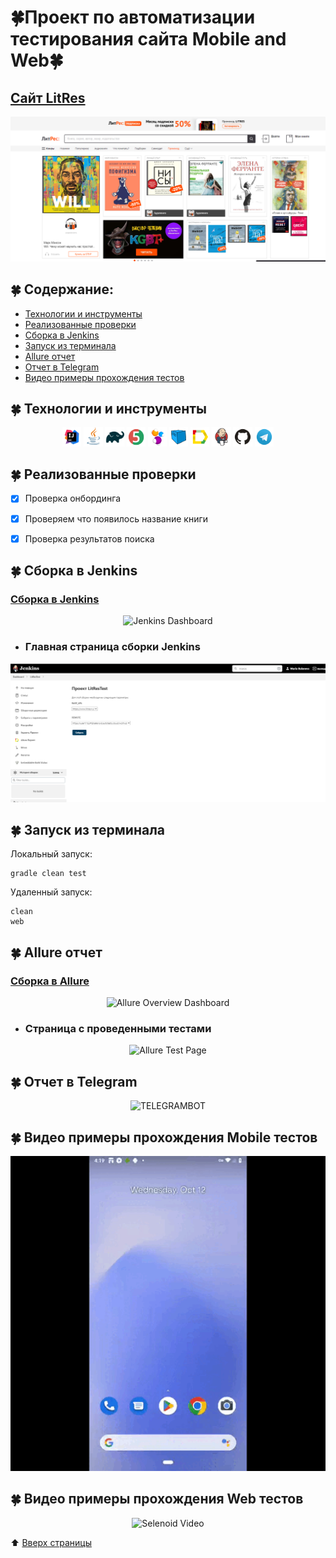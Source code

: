 # :four_leaf_clover:Проект по автоматизации тестирования сайта Mobile and Web:four_leaf_clover:
<a id="anchor"></a>
## <a target="_blank" href="https://www.litres.ru/">Сайт LitRes</a>
![LitRes](images/LitRes.png)

## :four_leaf_clover: Содержание:

- <a href="#four_leaf_clover-технологии-и-инструменты">Технологии и инструменты</a>
- <a href="#four_leaf_clover-реализованные-проверки">Реализованные проверки</a>
- <a href="#four_leaf_clover-сборка-в-Jenkins">Сборка в Jenkins</a>
- <a href="#four_leaf_clover-запуск-из-терминала">Запуск из терминала</a>
- <a href="#four_leaf_clover-allure-отчет">Allure отчет</a>
- <a href="#four_leaf_clover-отчет-в-telegram">Отчет в Telegram</a>
- <a href="#four_leaf_clover-видео-примеры-прохождения-тестов">Видео примеры прохождения тестов</a>

## :four_leaf_clover: Технологии и инструменты

<p align="center">
<img width="6%" title="IntelliJ IDEA" src="images/Intelij_IDEA.png">
<img width="6%" title="Java" src="images/Java.png">
<img width="6%" title="Gradle" src="images/Gradle.png">
<img width="6%" title="JUnit5" src="images/JUnit5.png">
<img width="6%" title="Selenide" src="images/Selenide.png">
<img width="6%" title="Selenoid" src="images/Selenoid.png">
<img width="6%" title="Allure Report" src="images/Allure_Report.png">
<img width="6%" title="Jenkins" src="images/Jenkins.png">
<img width="6%" title="GitHub" src="images/Github.png">
<img width="6%" title="Telegram" src="images/Telegram.png">
</p>

## :four_leaf_clover: Реализованные проверки
- [x] Проверка онбординга
- [x] Проверяем что появилось название книги
- [x] Проверка результатов поиска


## :four_leaf_clover: Сборка в Jenkins
### <a target="_blank" href="https://jenkins.autotests.cloud/job/LitResTest/">Сборка в Jenkins</a>
<p align="center">
<img title="Jenkins Dashboard" src="images/">
</p>  

- ### Главная страница сборки Jenkins
<p align="center">
<img title="Allure Test Page" src="images/J1.png">
</p>

## :four_leaf_clover: Запуск из терминала
Локальный запуск:
```
gradle clean test
```

Удаленный запуск:
```
clean
web

```

## :four_leaf_clover: Allure отчет
### <a target="_blank" href="https://jenkins.autotests.cloud/job/LitResTest/1/allure/">Сборка в Allure </a>
<p align="center">
<img title="Allure Overview Dashboard" src="images/">
</p>

- ### Страница с проведенными тестами
<p align="center">
<img title="Allure Test Page" src="images/">
</p>

## :four_leaf_clover: Отчет в Telegram
<p align="center">
<img title="TELEGRAMBOT" src="images/">
</p>



## :four_leaf_clover: Видео примеры прохождения Mobile тестов
<p align="center">
  <img title="Selenoid Video" src="images/vidoMobileTest.gif">

## :four_leaf_clover: Видео примеры прохождения Web тестов
<p align="center">
  <img title="Selenoid Video" src="images/">

:arrow_up: [Вверх страницы](#anchor)